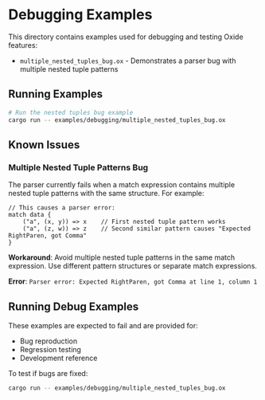 # Debugging Examples

This directory contains examples used for debugging and testing Oxide features:

- `multiple_nested_tuples_bug.ox` - Demonstrates a parser bug with multiple nested tuple patterns

## Running Examples

```bash
# Run the nested tuples bug example
cargo run -- examples/debugging/multiple_nested_tuples_bug.ox
```

## Known Issues

### Multiple Nested Tuple Patterns Bug

The parser currently fails when a match expression contains multiple nested tuple patterns with the same structure. For example:

```oxide
// This causes a parser error:
match data {
    ("a", (x, y)) => x    // First nested tuple pattern works
    ("a", (z, w)) => z    // Second similar pattern causes "Expected RightParen, got Comma"
}
```

**Workaround**: Avoid multiple nested tuple patterns in the same match expression. Use different pattern structures or separate match expressions.

**Error**: `Parser error: Expected RightParen, got Comma at line 1, column 1`

## Running Debug Examples

These examples are expected to fail and are provided for:
- Bug reproduction
- Regression testing
- Development reference

To test if bugs are fixed:
```bash
cargo run -- examples/debugging/multiple_nested_tuples_bug.ox
```
